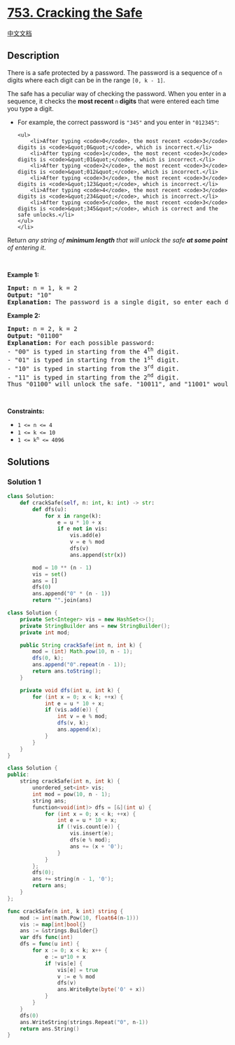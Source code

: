 # [753. Cracking the Safe](https://leetcode.com/problems/cracking-the-safe)

[中文文档](./solution/0700-0799/0753.Cracking%20the%20Safe/README.md)

<!-- tags:Depth-First Search,Graph,Eulerian Circuit -->

## Description

<p>There is a safe protected by a password. The password is a sequence of <code>n</code> digits where each digit can be in the range <code>[0, k - 1]</code>.</p>

<p>The safe has a peculiar way of checking the password. When you enter in a sequence, it checks the <strong>most recent </strong><code>n</code><strong> digits</strong> that were entered each time you type a digit.</p>

<ul>
	<li>For example, the correct password is <code>&quot;345&quot;</code> and you enter in <code>&quot;012345&quot;</code>:

    <ul>
    	<li>After typing <code>0</code>, the most recent <code>3</code> digits is <code>&quot;0&quot;</code>, which is incorrect.</li>
    	<li>After typing <code>1</code>, the most recent <code>3</code> digits is <code>&quot;01&quot;</code>, which is incorrect.</li>
    	<li>After typing <code>2</code>, the most recent <code>3</code> digits is <code>&quot;012&quot;</code>, which is incorrect.</li>
    	<li>After typing <code>3</code>, the most recent <code>3</code> digits is <code>&quot;123&quot;</code>, which is incorrect.</li>
    	<li>After typing <code>4</code>, the most recent <code>3</code> digits is <code>&quot;234&quot;</code>, which is incorrect.</li>
    	<li>After typing <code>5</code>, the most recent <code>3</code> digits is <code>&quot;345&quot;</code>, which is correct and the safe unlocks.</li>
    </ul>
    </li>

</ul>

<p>Return <em>any string of <strong>minimum length</strong> that will unlock the safe <strong>at some point</strong> of entering it</em>.</p>

<p>&nbsp;</p>
<p><strong class="example">Example 1:</strong></p>

<pre>
<strong>Input:</strong> n = 1, k = 2
<strong>Output:</strong> &quot;10&quot;
<strong>Explanation:</strong> The password is a single digit, so enter each digit. &quot;01&quot; would also unlock the safe.
</pre>

<p><strong class="example">Example 2:</strong></p>

<pre>
<strong>Input:</strong> n = 2, k = 2
<strong>Output:</strong> &quot;01100&quot;
<strong>Explanation:</strong> For each possible password:
- &quot;00&quot; is typed in starting from the 4<sup>th</sup> digit.
- &quot;01&quot; is typed in starting from the 1<sup>st</sup> digit.
- &quot;10&quot; is typed in starting from the 3<sup>rd</sup> digit.
- &quot;11&quot; is typed in starting from the 2<sup>nd</sup> digit.
Thus &quot;01100&quot; will unlock the safe. &quot;10011&quot;, and &quot;11001&quot; would also unlock the safe.
</pre>

<p>&nbsp;</p>
<p><strong>Constraints:</strong></p>

<ul>
	<li><code>1 &lt;= n &lt;= 4</code></li>
	<li><code>1 &lt;= k &lt;= 10</code></li>
	<li><code>1 &lt;= k<sup>n</sup> &lt;= 4096</code></li>
</ul>

## Solutions

### Solution 1

<!-- tabs:start -->

```python
class Solution:
    def crackSafe(self, n: int, k: int) -> str:
        def dfs(u):
            for x in range(k):
                e = u * 10 + x
                if e not in vis:
                    vis.add(e)
                    v = e % mod
                    dfs(v)
                    ans.append(str(x))

        mod = 10 ** (n - 1)
        vis = set()
        ans = []
        dfs(0)
        ans.append("0" * (n - 1))
        return "".join(ans)
```

```java
class Solution {
    private Set<Integer> vis = new HashSet<>();
    private StringBuilder ans = new StringBuilder();
    private int mod;

    public String crackSafe(int n, int k) {
        mod = (int) Math.pow(10, n - 1);
        dfs(0, k);
        ans.append("0".repeat(n - 1));
        return ans.toString();
    }

    private void dfs(int u, int k) {
        for (int x = 0; x < k; ++x) {
            int e = u * 10 + x;
            if (vis.add(e)) {
                int v = e % mod;
                dfs(v, k);
                ans.append(x);
            }
        }
    }
}
```

```cpp
class Solution {
public:
    string crackSafe(int n, int k) {
        unordered_set<int> vis;
        int mod = pow(10, n - 1);
        string ans;
        function<void(int)> dfs = [&](int u) {
            for (int x = 0; x < k; ++x) {
                int e = u * 10 + x;
                if (!vis.count(e)) {
                    vis.insert(e);
                    dfs(e % mod);
                    ans += (x + '0');
                }
            }
        };
        dfs(0);
        ans += string(n - 1, '0');
        return ans;
    }
};
```

```go
func crackSafe(n int, k int) string {
	mod := int(math.Pow(10, float64(n-1)))
	vis := map[int]bool{}
	ans := &strings.Builder{}
	var dfs func(int)
	dfs = func(u int) {
		for x := 0; x < k; x++ {
			e := u*10 + x
			if !vis[e] {
				vis[e] = true
				v := e % mod
				dfs(v)
				ans.WriteByte(byte('0' + x))
			}
		}
	}
	dfs(0)
	ans.WriteString(strings.Repeat("0", n-1))
	return ans.String()
}
```

<!-- tabs:end -->

<!-- end -->
